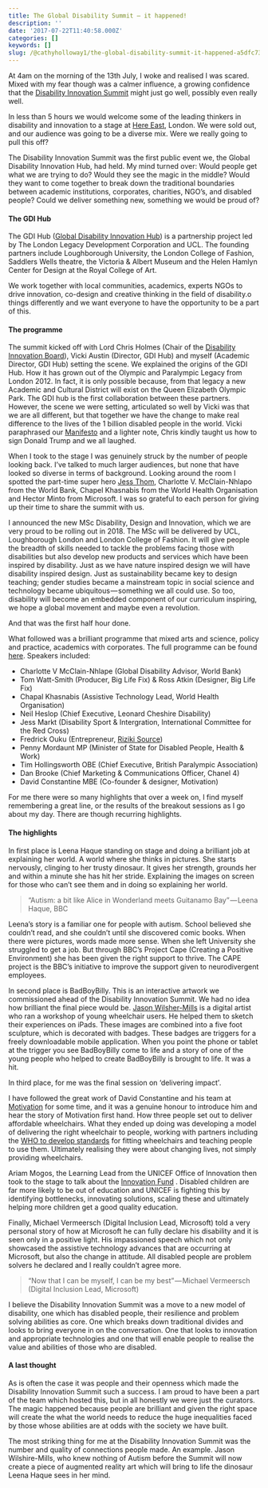 ```yaml
---
title: The Global Disability Summit — it happened!
description: ''
date: '2017-07-22T11:40:58.000Z'
categories: []
keywords: []
slug: /@cathyholloway1/the-global-disability-summit-it-happened-a5dfc73ace14
---
```


At 4am on the morning of the 13th July, I woke and realised I was scared. Mixed with my fear though was a calmer influence, a growing confidence that the [Disability Innovation Summit](https://www.disabilitysummit.co.uk) might just go well, possibly even really well.

In less than 5 hours we would welcome some of the leading thinkers in disability and innovation to a stage at [Here East](http://hereeast.com), London. We were sold out, and our audience was going to be a diverse mix. Were we really going to pull this off?

The Disability Innovation Summit was the first public event we, the Global Disability Innovation Hub, had held. My mind turned over: Would people get what we are trying to do? Would they see the magic in the middle? Would they want to come together to break down the traditional boundaries between academic institutions, corporates, charities, NGO’s, and disabled people? Could we deliver something new, something we would be proud of?

#### The GDI Hub

The GDI Hub ([Global Disability Innovation Hub](http://www.disabiltyinnovation.com)) is a partnership project led by The London Legacy Development Corporation and UCL. The founding partners include Loughborough University, the London College of Fashion, Saddlers Wells theatre, the Victoria & Albert Museum and the Helen Hamlyn Center for Design at the Royal College of Art.

We work together with local communities, academics, experts NGOs to drive innovation, co-design and creative thinking in the field of disability.o things differently and we want everyone to have the opportunity to be a part of this.

#### The programme

The summit kicked off with Lord Chris Holmes (Chair of the [Disability Innovation Board](https://www.disabilityinnovation.com/content/disability-innovation-board)), Vicki Austin (Director, GDI Hub) and myself (Academic Director, GDI Hub) setting the scene. We explained the origins of the GDI Hub. How it has grown out of the Olympic and Paralympic Legacy from London 2012. In fact, it is only possible because, from that legacy a new Academic and Cultural District will exist on the Queen Elizabeth Olympic Park. The GDI hub is the first collaboration between these partners. However, the scene we were setting, articulated so well by Vicki was that we are all different, but that together we have the change to make real difference to the lives of the 1 billion disabled people in the world. Vicki paraphrased our [Manifesto](https://www.disabilityinnovation.com/content/our-manifesto-0) and a lighter note, Chris kindly taught us how to sign Donald Trump and we all laughed.

When I took to the stage I was genuinely struck by the number of people looking back. I’ve talked to much larger audiences, but none that have looked so diverse in terms of background. Looking around the room I spotted the part-time super hero [Jess Thom](https://www.touretteshero.com), Charlotte V. McClain-Nhlapo from the World Bank, Chapel Khasnabis from the World Health Organisation and Hector Minto from Microsoft. I was so grateful to each person for giving up their time to share the summit with us.

I announced the new MSc Disability, Design and Innovation, which we are very proud to be rolling out in 2018. The MSc will be delivered by UCL, Loughborough London and London College of Fashion. It will give people the breadth of skills needed to tackle the problems facing those with disabilities but also develop new products and services which have been inspired by disability. Just as we have nature inspired design we will have disability inspired design. Just as sustainability became key to design teaching; gender studies became a mainstream topic in social science and technology became ubiquitous — something we all could use. So too, disability will become an embedded component of our curriculum inspiring, we hope a global movement and maybe even a revolution.

And that was the first half hour done.

What followed was a brilliant programme that mixed arts and science, policy and practice, academics with corporates. The full programme can be found [here](https://www.disabilitysummit.co.uk/programme). Speakers included:

*   Charlotte V McClain-Nhlape (Global Disability Advisor, World Bank)
*   Tom Watt-Smith (Producer, Big Life Fix) & Ross Atkin (Designer, Big Life Fix)
*   Chapal Khasnabis (Assistive Technology Lead, World Health Organisation)
*   Neil Heslop (Chief Executive, Leonard Cheshire Disability)
*   Jess Markt (Disability Sport & Intergration, International Committee for the Red Cross)
*   Fredrick Ouku (Entrepreneur, [Riziki Source](http://www.rizikisource.org))
*   Penny Mordaunt MP (Minister of State for Disabled People, Health & Work)
*   Tim Hollingsworth OBE (Chief Executive, British Paralympic Association)
*   Dan Brooke (Chief Marketing & Communications Officer, Chanel 4)
*   David Constantine MBE (Co-founder & designer, Motivation)

For me there were so many highlights that over a week on, I find myself remembering a great line, or the results of the breakout sessions as I go about my day. There are though recurring highlights.

#### The highlights

In first place is Leena Haque standing on stage and doing a brilliant job at explaining her world. A world where she thinks in pictures. She starts nervously, clinging to her trusty dinosaur. It gives her strength, grounds her and within a minute she has hit her stride. Explaining the images on screen for those who can’t see them and in doing so explaining her world.

> “Autism: a bit like Alice in Wonderland meets Guitanamo Bay” — Leena Haque, BBC

Leena’s story is a familiar one for people with autism. School believed she couldn’t read, and she couldn’t until she discovered comic books. When there were pictures, words made more sense. When she left University she struggled to get a job. But through BBC’s Project Cape (Creating a Positive Environment) she has been given the right support to thrive. The CAPE project is the BBC’s initiative to improve the support given to neurodivergent employees.

In second place is BadBoyBilly. This is an interactive artwork we commissioned ahead of the Disability Innovation Summit. We had no idea how brilliant the final piece would be. [Jason Wilsher-Mills](http://jwmipadworkshops.co.uk) is a digital artist who ran a workshop of young wheelchair users. He helped them to sketch their experiences on iPads. These images are combined into a five foot sculpture, which is decorated with badges. These badges are triggers for a freely downloadable mobile application. When you point the phone or tablet at the trigger you see BadBoyBilly come to life and a story of one of the young people who helped to create BadBoyBilly is brought to life. It was a hit.

In third place, for me was the final session on ‘delivering impact’_._

I have followed the great work of David Constantine and his team at [Motivation](https://www.motivation.org.uk) for some time, and it was a genuine honour to introduce him and hear the story of Motivation first hand. How three people set out to deliver affordable wheelchairs. What they ended up doing was developing a model of delivering the right wheelchair to people, working with partners including the [WHO to develop standards](http://www.who.int/disabilities/publications/technology/wheelchairguidelines/en/) for fitting wheelchairs and teaching people to use them. Ultimately realising they were about changing lives, not simply providing wheelchairs.

Ariam Mogos, the Learning Lead from the UNICEF Office of Innovation then took to the stage to talk about the [Innovation Fund](https://unicefinnovationfund.org/#/dashboard) . Disabled children are far more likely to be out of education and UNICEF is fighting this by identifying bottlenecks, innovating solutions, scaling these and ultimately helping more children get a good quality education.

Finally, Michael Vermeersch (Digital Inclusion Lead, Microsoft) told a very personal story of how at Microsoft he can fully declare his disability and it is seen only in a positive light. His impassioned speech which not only showcased the assistive technology advances that are occurring at Microsoft, but also the change in attitude. All disabled people are problem solvers he declared and I really couldn’t agree more.

> “Now that I can be myself, I can be my best” — Michael Vermeersch (Digital Inclusion Lead, Microsoft)

I believe the Disability Innovation Summit was a move to a new model of disability, one which has disabled people, their resilience and problem solving abilities as core. One which breaks down traditional divides and looks to bring everyone in on the conversation. One that looks to innovation and appropriate technologies and one that will enable people to realise the value and abilities of those who are disabled.

#### A last thought

As is often the case it was people and their openness which made the Disability Innovation Summit such a success. I am proud to have been a part of the team which hosted this, but in all honestly we were just the curators. The magic happened because people are brilliant and given the right space will create the what the world needs to reduce the huge inequalities faced by those whose abilities are at odds with the society we have built.

The most striking thing for me at the Disability Innovation Summit was the number and quality of connections people made. An example. Jason Wilshire-Mills, who knew nothing of Autism before the Summit will now create a piece of augmented reality art which will bring to life the dinosaur Leena Haque sees in her mind.
